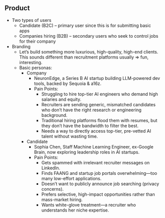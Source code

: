 ## Product

- Two types of users
  - Candidate (B2C) – primary user since this is for submitting basic apps
  - Companies hiring (B2B) – secondary users who seek to control jobs for their company
- Branding
  - Let’s build something more luxurious, high-quality, high-end clients. This sounds different than recruitment platforms usually ⇒ fun, interesting.
  - Basic personas:
    - Company
      - NeuronEdge, a Series B AI startup building LLM-powered dev tools, backed by Sequoia & a16z.
      - Pain Points:
        - Struggling to hire top-tier AI engineers who demand high salaries and equity.
        - Recruiters are sending generic, mismatched candidates who don’t have the right research or engineering background.
        - Traditional hiring platforms flood them with resumes, but they don’t have the bandwidth to filter the best.
        - Needs a way to directly access top-tier, pre-vetted AI talent without wasting time.
    - Candidate
      - Sophia Chen, Staff Machine Learning Engineer, ex-Google Brain, now exploring leadership roles in AI startups.
      - Pain Points:
        - Gets spammed with irrelevant recruiter messages on LinkedIn.
        - Finds FAANG and startup job portals overwhelming—too many low-effort applications.
        - Doesn’t want to publicly announce job searching (privacy concerns).
        - Prefers selective, high-impact opportunities rather than mass-market hiring.
        - Wants white-glove treatment—a recruiter who understands her niche expertise.

